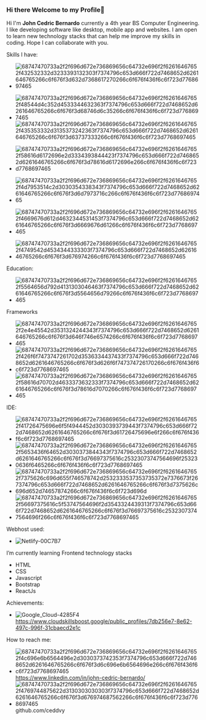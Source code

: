 ### Hi there Welcome to my Profile👋


Hi I'm **John Cedric Bernardo** currently a 4th year BS Computer Engineering. I like developing software like desktop, mobile app and websites.
I am open to learn new technology stacks that can help me improve my skills in coding. Hope I can collaborate with you.

Skills I have:
- ![68747470733a2f2f696d672e736869656c64732e696f2f62616467652f432532332d3233393132303f7374796c653d666f722d7468652d6261646765266c6f676f3d632d7368617270266c6f676f436f6c6f723d7768697465](https://user-images.githubusercontent.com/104047170/231388987-10d3aacc-2425-4c02-8e62-b143d76163fc.svg)
- ![68747470733a2f2f696d672e736869656c64732e696f2f62616467652f48544d4c352d4533344632363f7374796c653d666f722d7468652d6261646765266c6f676f3d68746d6c35266c6f676f436f6c6f723d7768697465](https://user-images.githubusercontent.com/104047170/231389113-17beb433-b12c-4b98-9706-001cb18dfd4e.svg) 
![68747470733a2f2f696d672e736869656c64732e696f2f62616467652f435353332d3135373242363f7374796c653d666f722d7468652d6261646765266c6f676f3d63737333266c6f676f436f6c6f723d7768697465](https://user-images.githubusercontent.com/104047170/231389419-a3e6daff-a638-4de6-b423-42ee9b22d93c.svg)

- ![68747470733a2f2f696d672e736869656c64732e696f2f62616467652f58616d6172696e2d3334393844423f7374796c653d666f722d7468652d6261646765266c6f676f3d78616d6172696e266c6f676f436f6c6f723d7768697465](https://user-images.githubusercontent.com/104047170/231389740-64f2ae8d-2d42-4556-aca7-966311349e46.svg)

- ![68747470733a2f2f696d672e736869656c64732e696f2f62616467652f4d7953514c2d3030354338343f7374796c653d666f722d7468652d6261646765266c6f676f3d6d7973716c266c6f676f436f6c6f723d7768697465](https://user-images.githubusercontent.com/104047170/231387255-27bf3438-0e23-4896-8267-b995b6901da3.svg)
- ![68747470733a2f2f696d672e736869656c64732e696f2f62616467652f4669676d612d4632344531453f7374796c653d666f722d7468652d6261646765266c6f676f3d6669676d61266c6f676f436f6c6f723d7768697465](https://user-images.githubusercontent.com/104047170/231387395-b7c75936-a314-47ef-8758-6167976b314a.svg)
- ![68747470733a2f2f696d672e736869656c64732e696f2f62616467652f4749542d4534344333303f7374796c653d666f722d7468652d6261646765266c6f676f3d676974266c6f676f436f6c6f723d7768697465](https://user-images.githubusercontent.com/104047170/231390812-0642da2c-c909-4c96-a2e3-9c6cc40316f5.svg)


Education:
 - ![68747470733a2f2f696d672e736869656c64732e696f2f62616467652f5564656d792d4131303046463f7374796c653d666f722d7468652d6261646765266c6f676f3d5564656d79266c6f676f436f6c6f723d7768697465](https://user-images.githubusercontent.com/104047170/231387685-5e2293fc-695f-4680-a55e-aea6dedc2ec8.svg)

Frameworks
 - ![68747470733a2f2f696d672e736869656c64732e696f2f62616467652f2e4e45542d3531324244343f7374796c653d666f722d7468652d6261646765266c6f676f3d646f746e6574266c6f676f436f6c6f723d7768697465](https://user-images.githubusercontent.com/104047170/231387901-235382a0-d177-4cab-9130-cac98f8ec949.svg)
- ![68747470733a2f2f696d672e736869656c64732e696f2f62616467652f426f6f7473747261702d3536334437433f7374796c653d666f722d7468652d6261646765266c6f676f3d626f6f747374726170266c6f676f436f6c6f723d7768697465](https://user-images.githubusercontent.com/104047170/231388024-1bd4e40d-0ebb-4605-8749-2b514273997c.svg)
- ![68747470733a2f2f696d672e736869656c64732e696f2f62616467652f58616d70702d4633373632333f7374796c653d666f722d7468652d6261646765266c6f676f3d78616d7070266c6f676f436f6c6f723d7768697465](https://user-images.githubusercontent.com/104047170/231388337-0b3a00bc-ed49-4a5f-82c9-fa639041e2d2.svg)

IDE:
- ![68747470733a2f2f696d672e736869656c64732e696f2f62616467652f41726475696e6f5f4944452d3030393739443f7374796c653d666f722d7468652d6261646765266c6f676f3d61726475696e6f266c6f676f436f6c6f723d7768697465](https://user-images.githubusercontent.com/104047170/231388530-3b1d80a9-6aed-4a5b-ba62-86260c017239.svg)
- ![68747470733a2f2f696d672e736869656c64732e696f2f62616467652f5653436f64652d3030373844343f7374796c653d666f722d7468652d6261646765266c6f676f3d76697375616c25323073747564696f253230636f6465266c6f676f436f6c6f723d7768697465](https://user-images.githubusercontent.com/104047170/231388639-416bc844-eae3-4fcc-a757-c87009760266.svg)
- ![68747470733a2f2f696d672e736869656c64732e696f2f62616467652f7375626c696d655f746578742d2532333537353735372e7376673f267374796c653d666f722d7468652d6261646765266c6f676f3d7375626c696d652d74657874266c6f676f436f6c6f723d696d](https://user-images.githubusercontent.com/104047170/231388752-dd18e31b-8726-4f98-ae7a-af35ca03a09d.svg)
- ![68747470733a2f2f696d672e736869656c64732e696f2f62616467652f56697375616c5f53747564696f2d3543324439313f7374796c653d666f722d7468652d6261646765266c6f676f3d76697375616c25323073747564696f266c6f676f436f6c6f723d7768697465](https://user-images.githubusercontent.com/104047170/231388861-e234520f-fe0b-4065-94d9-a8779e831e8d.svg)


Webhost used:
- ![Netlify-00C7B7](https://user-images.githubusercontent.com/104047170/231386692-43c4bb30-59e1-4c40-8b44-b24a1bdf5774.svg)

I’m currently learning Frontend technology stacks
- HTML
- CSS
- Javascript
- Bootstrap
- ReactJs
       
 Achievements:

- ![Google_Cloud-4285F4](https://user-images.githubusercontent.com/104047170/231386383-d21340b6-b7c7-46dc-a422-99c0e5a38938.svg) https://www.cloudskillsboost.google/public_profiles/7db256e7-8e62-497c-996f-31cbaecd2e1c

How to reach me:
- ![68747470733a2f2f696d672e736869656c64732e696f2f62616467652f4c696e6b6564496e2d3030373742353f7374796c653d666f722d7468652d6261646765266c6f676f3d6c696e6b6564696e266c6f676f436f6c6f723d7768697465](https://user-images.githubusercontent.com/104047170/231390469-40ed6572-6fef-4ddf-9bf1-ce987afc2714.svg)
 https://www.linkedin.com/in/john-cedric-bernardo/
- ![68747470733a2f2f696d672e736869656c64732e696f2f62616467652f4769744875622d3130303030303f7374796c653d666f722d7468652d6261646765266c6f676f3d676974687562266c6f676f436f6c6f723d7768697465](https://user-images.githubusercontent.com/104047170/231390270-43731339-d865-4652-b907-3e2f6b84e553.svg)
 github.com/ceddvy

  
<!--
**ceddvy/ceddvy** is a ✨ _special_ ✨ repository because its `README.md` (this file) appears on your GitHub profile.

Here are some ideas to get you started:

- 🔭 I’m currently working on ...
- 🌱 I’m currently learning ...
- 👯 I’m looking to collaborate on ...
- 🤔 I’m looking for help with ...
- 💬 Ask me about ...
- 📫 How to reach me: ...
- 😄 Pronouns: ...
- ⚡ Fun fact: ...
-->
